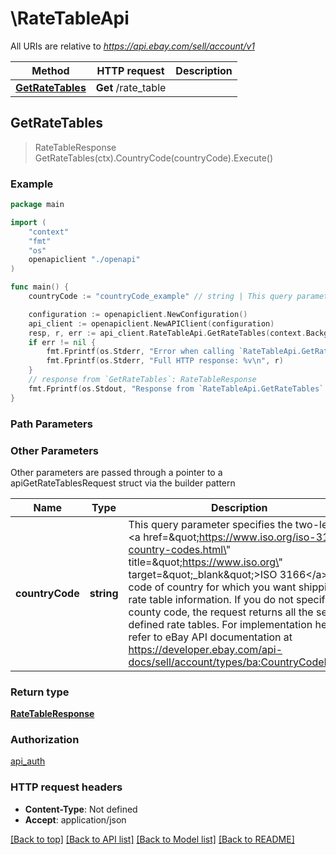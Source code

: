 # \RateTableApi

All URIs are relative to *https://api.ebay.com/sell/account/v1*

Method | HTTP request | Description
------------- | ------------- | -------------
[**GetRateTables**](RateTableApi.md#GetRateTables) | **Get** /rate_table | 



## GetRateTables

> RateTableResponse GetRateTables(ctx).CountryCode(countryCode).Execute()





### Example

```go
package main

import (
    "context"
    "fmt"
    "os"
    openapiclient "./openapi"
)

func main() {
    countryCode := "countryCode_example" // string | This query parameter specifies the two-letter <a href=\"https://www.iso.org/iso-3166-country-codes.html\" title=\"https://www.iso.org\" target=\"_blank\">ISO 3166</a> code of country for which you want shipping-rate table information. If you do not specify a county code, the request returns all the seller-defined rate tables. For implementation help, refer to eBay API documentation at https://developer.ebay.com/api-docs/sell/account/types/ba:CountryCodeEnum (optional)

    configuration := openapiclient.NewConfiguration()
    api_client := openapiclient.NewAPIClient(configuration)
    resp, r, err := api_client.RateTableApi.GetRateTables(context.Background()).CountryCode(countryCode).Execute()
    if err != nil {
        fmt.Fprintf(os.Stderr, "Error when calling `RateTableApi.GetRateTables``: %v\n", err)
        fmt.Fprintf(os.Stderr, "Full HTTP response: %v\n", r)
    }
    // response from `GetRateTables`: RateTableResponse
    fmt.Fprintf(os.Stdout, "Response from `RateTableApi.GetRateTables`: %v\n", resp)
}
```

### Path Parameters



### Other Parameters

Other parameters are passed through a pointer to a apiGetRateTablesRequest struct via the builder pattern


Name | Type | Description  | Notes
------------- | ------------- | ------------- | -------------
 **countryCode** | **string** | This query parameter specifies the two-letter &lt;a href&#x3D;\&quot;https://www.iso.org/iso-3166-country-codes.html\&quot; title&#x3D;\&quot;https://www.iso.org\&quot; target&#x3D;\&quot;_blank\&quot;&gt;ISO 3166&lt;/a&gt; code of country for which you want shipping-rate table information. If you do not specify a county code, the request returns all the seller-defined rate tables. For implementation help, refer to eBay API documentation at https://developer.ebay.com/api-docs/sell/account/types/ba:CountryCodeEnum | 

### Return type

[**RateTableResponse**](RateTableResponse.md)

### Authorization

[api_auth](../README.md#api_auth)

### HTTP request headers

- **Content-Type**: Not defined
- **Accept**: application/json

[[Back to top]](#) [[Back to API list]](../README.md#documentation-for-api-endpoints)
[[Back to Model list]](../README.md#documentation-for-models)
[[Back to README]](../README.md)

